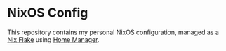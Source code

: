 # NixOS Config

This repository contains my personal NixOS configuration, managed as a [Nix Flake](https://nixos.wiki/wiki/Flakes) using [Home Manager](https://nixos.wiki/wiki/Home_Manager).
